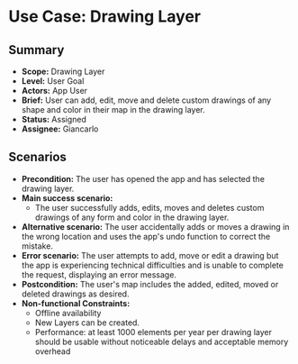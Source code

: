 # Use Case: Drawing Layer

## Summary

-   **Scope:** Drawing Layer
-   **Level:** User Goal
-   **Actors:** App User
-   **Brief:** User can add, edit, move and delete custom drawings of any shape and color in their map in the drawing layer.
-   **Status:** Assigned
-   **Assignee:** Giancarlo

## Scenarios

-   **Precondition:**
    The user has opened the app and has selected the drawing layer.
-   **Main success scenario:**
    -   The user successfully adds, edits, moves and deletes custom drawings of any form and color in the drawing layer.
-   **Alternative scenario:**
    The user accidentally adds or moves a drawing in the wrong location and uses the app's undo function to correct the mistake.
-   **Error scenario:**
    The user attempts to add, move or edit a drawing but the app is experiencing technical difficulties and is unable to complete the request, displaying an error message.
-   **Postcondition:**
    The user's map includes the added, edited, moved or deleted drawings as desired.
-   **Non-functional Constraints:**
    - Offline availability
    - New Layers can be created.
    - Performance: at least 1000 elements per year per drawing layer should be usable without noticeable delays and acceptable memory overhead
